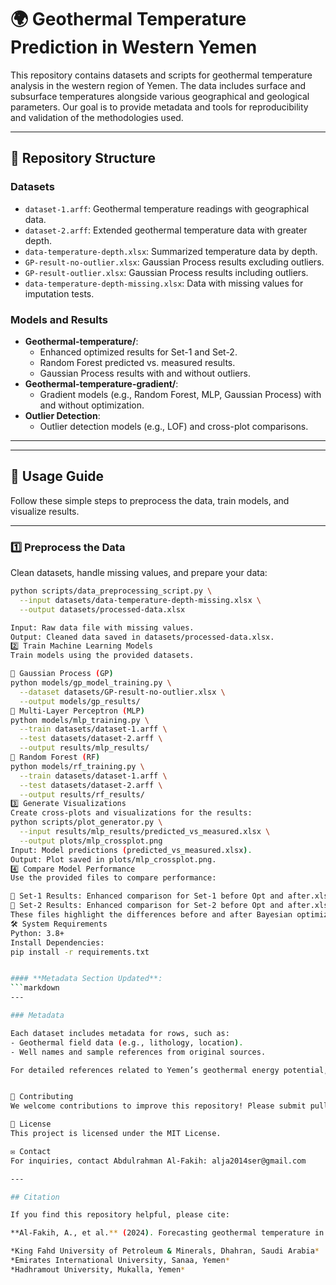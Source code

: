 # 🌍 Geothermal Temperature Prediction in Western Yemen

This repository contains datasets and scripts for geothermal temperature analysis in the western region of Yemen. The data includes surface and subsurface temperatures alongside various geographical and geological parameters. Our goal is to provide metadata and tools for reproducibility and validation of the methodologies used.

---

## 📂 Repository Structure

### **Datasets**
- `dataset-1.arff`: Geothermal temperature readings with geographical data.
- `dataset-2.arff`: Extended geothermal temperature data with greater depth.
- `data-temperature-depth.xlsx`: Summarized temperature data by depth.
- `GP-result-no-outlier.xlsx`: Gaussian Process results excluding outliers.
- `GP-result-outlier.xlsx`: Gaussian Process results including outliers.
- `data-temperature-depth-missing.xlsx`: Data with missing values for imputation tests.

### **Models and Results**
- **Geothermal-temperature/**:
  - Enhanced optimized results for Set-1 and Set-2.
  - Random Forest predicted vs. measured results.
  - Gaussian Process results with and without outliers.
- **Geothermal-temperature-gradient/**:
  - Gradient models (e.g., Random Forest, MLP, Gaussian Process) with and without optimization.
- **Outlier Detection**:
  - Outlier detection models (e.g., LOF) and cross-plot comparisons.

---

---

## 🚀 Usage Guide

Follow these simple steps to preprocess the data, train models, and visualize results.

---

### **1️⃣ Preprocess the Data**
Clean datasets, handle missing values, and prepare your data:
```bash
python scripts/data_preprocessing_script.py \
  --input datasets/data-temperature-depth-missing.xlsx \
  --output datasets/processed-data.xlsx

Input: Raw data file with missing values.
Output: Cleaned data saved in datasets/processed-data.xlsx.
2️⃣ Train Machine Learning Models
Train models using the provided datasets.

🔹 Gaussian Process (GP)
python models/gp_model_training.py \
  --dataset datasets/GP-result-no-outlier.xlsx \
  --output models/gp_results/
🔹 Multi-Layer Perceptron (MLP)
python models/mlp_training.py \
  --train datasets/dataset-1.arff \
  --test datasets/dataset-2.arff \
  --output results/mlp_results/
🔹 Random Forest (RF)
python models/rf_training.py \
  --train datasets/dataset-1.arff \
  --test datasets/dataset-2.arff \
  --output results/rf_results/
3️⃣ Generate Visualizations
Create cross-plots and visualizations for the results:
python scripts/plot_generator.py \
  --input results/mlp_results/predicted_vs_measured.xlsx \
  --output plots/mlp_crossplot.png
Input: Model predictions (predicted_vs_measured.xlsx).
Output: Plot saved in plots/mlp_crossplot.png.
4️⃣ Compare Model Performance
Use the provided files to compare performance:

📂 Set-1 Results: Enhanced comparison for Set-1 before Opt and after.xlsx
📂 Set-2 Results: Enhanced comparison for Set-2 before Opt and after.xlsx
These files highlight the differences before and after Bayesian optimization.
🛠 System Requirements
Python: 3.8+
Install Dependencies:
pip install -r requirements.txt


#### **Metadata Section Updated**:
```markdown
---

### Metadata

Each dataset includes metadata for rows, such as:
- Geothermal field data (e.g., lithology, location).
- Well names and sample references from original sources.

For detailed references related to Yemen’s geothermal energy potential, refer to `references.txt`.


🤝 Contributing
We welcome contributions to improve this repository! Please submit pull requests with clear descriptions of your changes.

📜 License
This project is licensed under the MIT License.

✉️ Contact
For inquiries, contact Abdulrahman Al-Fakih: alja2014ser@gmail.com

---

## Citation

If you find this repository helpful, please cite:

**Al-Fakih, A., et al.** (2024). Forecasting geothermal temperature in western Yemen using Bayesian-optimized machine learning.

*King Fahd University of Petroleum & Minerals, Dhahran, Saudi Arabia*  
*Emirates International University, Sanaa, Yemen*  
*Hadhramout University, Mukalla, Yemen*

